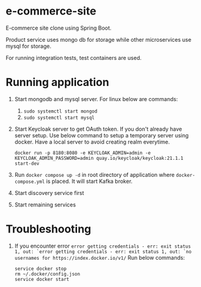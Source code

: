 # e-commerce-site
E-commerce site clone using Spring Boot.

Product service uses mongo db for storage while other microservices use mysql for storage.

For running integration tests, test containers are used.

# Running application
1. Start mongodb and mysql server. For linux below are commands:
   1. `sudo systemctl start mongod`
   2. `sudo systemctl start mysql`
2. Start Keycloak server to get OAuth token.
   If you don't already have server setup. Use below command to setup a temporary server using docker.
   Have a local server to avoid creating realm everytime.

   `docker run -p 8180:8080 -e KEYCLOAK_ADMIN=admin -e KEYCLOAK_ADMIN_PASSWORD=admin quay.io/keycloak/keycloak:21.1.1 start-dev`
3. Run `docker compose up -d` in root directory of application where `docker-compose.yml` is placed. It will start Kafka broker. 
4. Start discovery service first
5. Start remaining services

# Troubleshooting
1. If you encounter error
   ```error getting credentials - err: exit status 1, out: `error getting credentials - err: exit status 1, out: `no usernames for https://index.docker.io/v1/```
   Run below commands:
   ```
   service docker stop
   rm ~/.docker/config.json
   service docker start
   ```